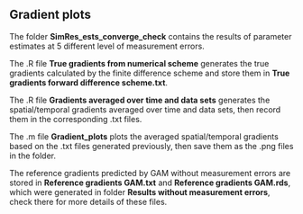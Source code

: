 ## Gradient plots ##

The folder **SimRes_ests_converge_check** contains the results of parameter estimates at 5 different level of measurement errors.

The .R file **True gradients from numerical scheme** generates the true gradients calculated by the finite difference scheme and store them in **True gradients forward difference scheme.txt**. 

The .R file **Gradients averaged over time and data sets** generates the spatial/temporal gradients averaged over time and data sets, then record them in the corresponding .txt files.

The .m file **Gradient_plots** plots the averaged spatial/temporal gradients based on the .txt files generated previously, then save them as the .png files in the folder.

The reference gradients predicted by GAM without measurement errors are stored in **Reference gradients GAM.txt** and **Reference gradients GAM.rds**, which were generated in folder **Results without measurement errors**, check there for more details of these files.
